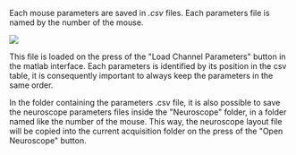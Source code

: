 Each mouse parameters are saved in _.csv_ files. Each parameters file is named by the number of the mouse.

![](https://user-images.githubusercontent.com/41677251/43194171-0f018372-9002-11e8-92df-61645a3112da.PNG)

This file is loaded on the press of the "Load Channel Parameters" button in the matlab interface.
Each parameters is identified by its position in the csv table, it is consequently important to always keep the parameters in the same order.

In the folder containing the parameters .csv file, it is also possible to save the neuroscope parameters files inside the "Neuroscope" folder, in a folder named like the number of the mouse. This way, the neuroscope layout file will be copied into the current acquisition folder on the press of the "Open Neuroscope" button.